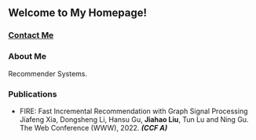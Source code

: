## Welcome to My Homepage!

### [Contact Me](jiahaoliu21@m.fudan.edu.cn)

### About Me
Recommender Systems.

### Publications
- FIRE: Fast Incremental Recommendation with Graph Signal Processing  
Jiafeng Xia, Dongsheng Li, Hansu Gu, **Jiahao Liu**, Tun Lu and Ning Gu.  
The Web Conference (WWW), 2022. ***(CCF A)***

